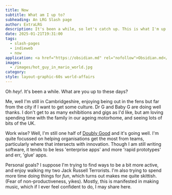 ```yaml
---
title: Now
subtitle: What am I up to?
subheading: An LRG Slash page
author: ExtraLRG
description: It's been a while, so let's catch up. This is what I'm up to now...
date: 2025-01-21T19:31:00
tags:
  - slash-pages
  - indieweb
  - now
application: <a href="https://obsidian.md" rel="nofollow">Obsidian.md</a>
images:
  - /images/hot_guy_in_mario_world.jpg
category: 
style: layout-graphic-60s world-affairs
---
```


Oh _hey!_. It's been a while. What are you up to these days? 

Me, well I'm still in Cambridgeshire, enjoying being out in the fens but far from the city if I want to get some culture. Dr G and Baby G are doing well thanks. I don't get to as many exhibitions and gigs as I'd like, but am loving spending time with the family in our ageing motorhome, and seeing lots of bits of the UK.

Work wise? Well, I'm still one half of [Doubly Good](https://doublygood.co.uk) and it's going well. I'm quite focussed on helping organisations get the most from teams, particularly where that intersects with innovation. Though I am still writing software, it tends to be less 'enterprise apps' and more 'rapid prototypes' and err, 'glue' apps. 

Personal goals? I suppose I'm trying to find ways to be a bit more active, and enjoy walking my two Jack Russell Terrorists. I'm also trying to spend more time doing things for _fun_, which turns out makes me quite skittish. (Fear of non-productiveness, yikes). Mostly, this is manifested in making music, which if I ever feel confident to do, I may share here.
